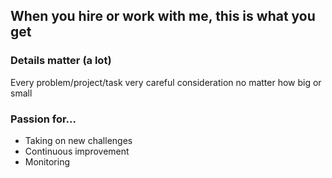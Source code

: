 <!--# ceverhart.github.io-->
## When you hire or work with me, this is what you get
### Details matter (a lot) 

Every problem/project/task very careful consideration no matter how big or small

### Passion for...

- Taking on new challenges
- Continuous improvement
- Monitoring
